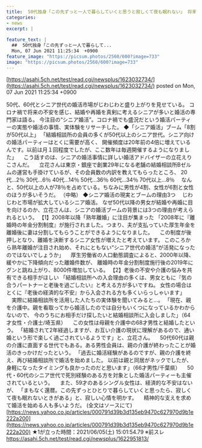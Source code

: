 ```yaml
---
title:  50代独身「この先ずっと一人で暮らしていくと思うと寂しくて夜も眠れない」 将来の不安から婚活を始める独身シニアが急増 ★7  
categories:
- news
excerpt: |
  
feature_text: |
  ##  50代独身「この先ずっと一人で暮らして...
  Mon, 07 Jun 2021 11:25:34  +0900
feature_image: "https://picsum.photos/2560/600?image=733"
image: "https://picsum.photos/2560/600?image=733"
---
```


[https://asahi.5ch.net/test/read.cgi/newsplus/1623032734/](https://asahi.5ch.net/test/read.cgi/newsplus/1623032734/)
posted on Mon, 07 Jun 2021 11:25:34  +0900

<!--more-->

50代、60代とシニア世代の婚活市場がじわじわと盛り上がりを見せている。 コロナ禍で将来の不安を感じ、結婚や再婚を真剣に考えるシニアが多いと婚活の専門家は語る。 今注目の“シニア婚活”。コロナ禍でも盛況だという婚活パーティーの実態や婚活の事情、実体験をリサーチした。 ◆「シニア婚活」ブーム「8割が50代以上」 「結婚相談所の会員の多くが50代以上のシニア世代。シニア向けの婚活パーティーはとくに需要が高く、 開催頻度は20年前の4倍に増えているんです。以前は月１回程度でしたが、ここ数年は毎週開催するようになりました」 　こう話すのは、シニアの婚活事情に詳しい婚活アドバイザーの立花えりこさんだ。 　立花さんは東京・銀座で創業29年になる老舗の結婚相談所Bゼルムの運営も手掛けているが、その会員数の内訳を教えてもらったところ、 20代…2％ 30代…6％ 40代…14％ 50代…36％ 60代…34％ 70代以上…8％ 　なんと、50代以上の人が78％を占めている。ちなみに男性が4割、女性が6割と女性のほうが多いそうだ。 （中略） ◆シニア婚活の現実とブームの理由3つ 　じわじわと市場が拡大しているシニア婚活。 なぜ50代以降の男女が結婚や再婚に目を向けるのか、立花さんは、シニアの婚活ブームの背景には3つの理由が考えられるという。 【1】2008年以降「熟年離婚」に注目が集まった 「2008年に『離婚時の年金分割制度』が施行されました。つまり、夫が支払っていた厚生年金を離婚後に妻は分割してもらうことができるようになりました。 　この制度が後押しとなり、離婚を決断するシニア女性が増えたと考えています。 このころから熟年離婚が注目され始め、それにともない“シニア世代の婚活”が活発になったのではないでしょうか」 　厚生労働省の人口動態調査によると、2000年以降、緩やかに下降傾向だった離婚件数が、 離婚時の年金分割制度施行後の2019年にグンと跳ね上がり、8000件増加している。 【2】老後の不安や介護の悩みを共有できる相手がほしい 「結婚相談所への入会理由の多くは、男女ともに『気の合うパートナーと老後を過ごしたい』と考える方が多いですね。 女性の場合はとくに『老後の経済的な不安』から入会される方も多くいらっしゃいます」 　実際に結婚相談所を活用した人たちの実体験を聞いてみると…。 「現在、親を介護中。親を看取ってから婚活したのでは自分もいくつになっているかわからないので、 今のうちにお相手だけ探したいと結婚相談所に入会しました」（64才女性・介護士/埼玉県） 　この女性は母親を介護中の68才男性と結婚したという。 「結婚されて2年経過しますが、お互い介護の現状に理解があるので、通い婚という形で楽しく過ごされているようです」と、立花さん。 　50代60代は親の介護に直面する世代でもある。ある男性会員は、親の介護が終わったことが婚活のきっかけだったという。 「過去に婚活経験があるのですが、親の介護を終え、再び結婚相談所で婚活を始めました。 以前は親と同居がネックでしたが、身軽になったタイミングも良かったのだと思います」（66才男性/千葉県） 　50代・60代のシニア世代で死別経験のある方を対象とした婚活パーティーも主催されているという。 　また、59才のあるシングル女性は、経済的な不安はないが、 「まもなく還暦。この先ずっとひとりで暮らしていくと思ったら、寂しくて夜も眠れないときがある」と、寂しい心情を明かす。 　精神的な支えを求めて婚活を始める人も多いようだ。 (全文はソースにて) [https://news.yahoo.co.jp/articles/000791d39b3d135eb9470c627970d9b1e222a200](https://news.yahoo.co.jp/articles/000791d39b3d135eb9470c627970d9b1e222a200) ★1が立った時間：2021/06/05(土) 15:01:54.79 ※前スレ https://asahi.5ch.net/test/read.cgi/newsplus/1622951813/
